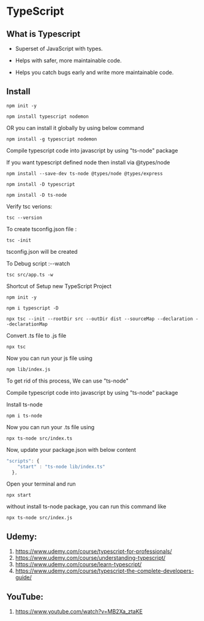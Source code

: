 # TypeScript

## What is Typescript

* Superset of JavaScript with types.

* Helps with safer, more maintainable code.

* Helps you catch bugs early and write more maintainable code.

## Install
`npm init -y`

`npm install typescript nodemon`

OR you can install it globally by using below command

`npm install -g typescript nodemon`

Compile typescript code into javascript by using "ts-node" package

If you want typescript defined node then install via @types/node

`npm install --save-dev ts-node @types/node @types/express`

`npm install -D typescript`

`npm install -D ts-node`

Verify tsc verions:

`tsc --version`

To create tsconfig.json file :

`tsc -init `

tsconfig.json will be created

To Debug script :--watch

`tsc src/app.ts -w `

Shortcut of Setup new TypeScript Project

`npm init -y`

`npm i typescript -D`

`npx tsc --init --rootDir src --outDir dist --sourceMap --declaration --declarationMap`

Convert .ts file to .js file

`npx tsc`

Now you can run your js file using

`npm lib/index.js`

To get rid of this process, We can use "ts-node"

Compile typescript code into javascript by using "ts-node" package

Install ts-node

`npm i ts-node`

Now you can run your .ts file using

`npx ts-node src/index.ts`

Now, update your package.json with below content

```js
"scripts": {
    "start" : "ts-node lib/index.ts"
  },
```

Open your terminal and run

`npx start`

without install ts-node package, you can run this command like

`npx ts-node src/index.js`

## Udemy:
1. https://www.udemy.com/course/typescript-for-professionals/
2. https://www.udemy.com/course/understanding-typescript/
3. https://www.udemy.com/course/learn-typescript/
4. https://www.udemy.com/course/typescript-the-complete-developers-guide/

## YouTube:
1. https://www.youtube.com/watch?v=MB2Xa_ztaKE
